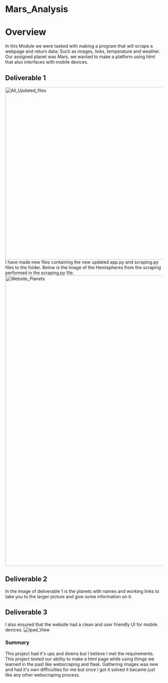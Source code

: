 # Mars_Analysis
# Overview
In this Module we were tasked with making a program that will scrape a webpage and return data; Such as images, links, temperature and weather. Our assigned planet was Mars, we wanted to make a platform using html that also interfaces with mobile devices.

## Deliverable 1
<img width="550" alt="All_Updated_files" src="https://user-images.githubusercontent.com/91299736/144520340-6da24f01-b032-4356-87e3-d70b33d625b5.PNG">
I have made new files containing the new updated app.py and scraping.py files to the folder. Below is the Image of the Hemispheres from the scraping performed in the scraping.py file.
<img width="928" alt="Website_Planets" src="https://user-images.githubusercontent.com/91299736/144520510-bda1ab34-033e-46d5-a77a-25a6a2b6348a.PNG">

## Deliverable 2
In the image of deliverable 1 is the planets with names and working links to take you to the larger picture and give some information on it.

## Deliverable 3
I also ensured that the website had a clean and user friendly UI for mobile devices.
![Ipad_View](https://user-images.githubusercontent.com/91299736/144520946-bc7f1a39-f9f4-4b9b-80fd-c0e2a45fc3fa.png)

### Summary
This project had it's ups and downs but I believe I met the requirements. This project tested our ability to make a html page while using things we learned in the past like webscraping and flask. Gathering images was new and had it's own difficulties for me but once I got it solved it became just like any other webscraping process.
